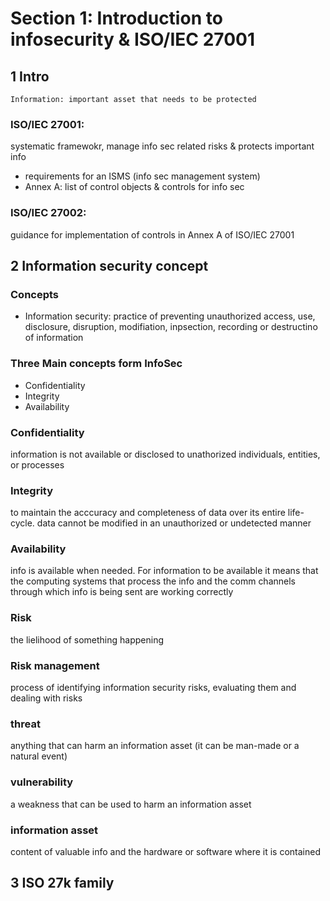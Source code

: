 # Section 1: Introduction to infosecurity & ISO/IEC 27001

## 1 Intro

```
Information: important asset that needs to be protected
```

### ISO/IEC 27001:

systematic framewokr, manage info sec related risks & protects important info
 
- requirements for an ISMS (info sec management system)
- Annex A: list of control objects & controls for info sec

### ISO/IEC 27002:

guidance for implementation of controls in Annex A of ISO/IEC 27001


## 2 Information security concept

### Concepts
- Information security: practice of preventing unauthorized access, use, disclosure, disruption, modifiation, inpsection, recording or destructino of information

### Three Main concepts form InfoSec
- Confidentiality
- Integrity
- Availability


### Confidentiality
information is not available or disclosed to unathorized individuals, entities, or processes

### Integrity
to maintain the acccuracy and completeness of data over its entire life-cycle. data cannot be modified in an unauthorized or undetected manner

### Availability
info is available when needed.
For information to be available it means that the computing systems that process the info and the comm channels through which info is being sent are working correctly

### Risk
the lielihood of something happening

### Risk management
process of identifying information security risks, evaluating them and dealing with risks

### threat
anything that can harm an information asset (it can be man-made or a natural event)

### vulnerability
a weakness that can be used to harm an information asset

### information asset
content of valuable info and the hardware or software where it is contained

## 3 ISO 27k family

